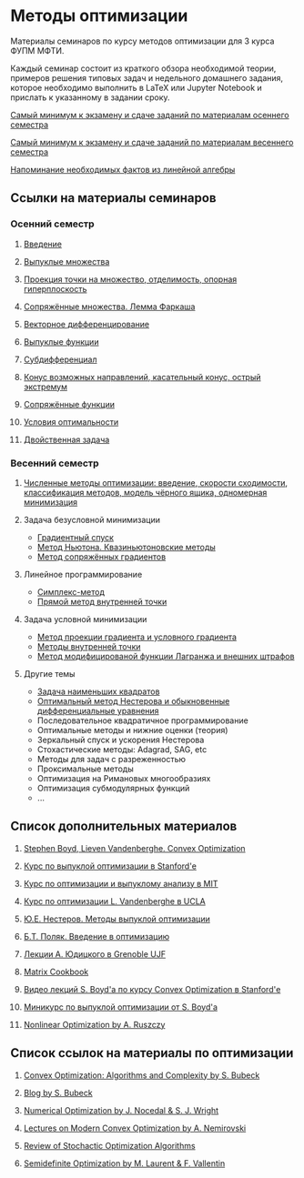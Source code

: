 # Методы оптимизации 
Материалы семинаров по курсу методов оптимизации для 3 курса ФУПМ МФТИ.

Каждый семинар состоит из краткого обзора необходимой теории, примеров решения типовых задач и недельного домашнего задания, которое необходимо выполнить в LaTeX или Jupyter Notebook и прислать к указанному в задании сроку.

[Самый минимум к экзамену и сдаче заданий по материалам осеннего семестра](/MinimumFall.pdf)

[Самый минимум к экзамену и сдаче заданий по материалам весеннего семестра](/MinimumSpring.pdf)

[Напоминание необходимых фактов из линейной алгебры](la_crash_course.ipynb)

## Ссылки на материалы семинаров

### Осенний семестр

1. [Введение](/01-Intro/Seminar1.pdf)

2. [Выпуклые множества](/02-Convex/Seminar2.pdf)

3. [Проекция точки на множество, отделимость, опорная гиперплоскость](/03-Separation/Seminar3.pdf)

4. [Сопряжённые множества. Лемма Фаркаша](/04-Conjugacy/Seminar4.pdf)

5. [Векторное дифференцирование](/05-MatrixCalculus/Seminar5.pdf)

6. [Выпуклые функции](/06-ConvexFunctions/Seminar6.pdf)

7. [Субдифференциал](/07-Subdifferential/Seminar7.pdf)

8. [Конус возможных направлений, касательный конус, острый экстремум](/08-Cones/Seminar8.pdf)

9. [Сопряжённые функции](/09-ConjugateFunctions/Seminar9.pdf)

10. [Условия оптимальности](/10-OptimalityConditions/Seminar10.pdf)

11. [Двойственная задача](/11-Duality/Seminar11.pdf)



### Весенний семестр


1. [Численные методы оптимизации: введение, скорости сходимости, классификация методов, модель чёрного ящика, одномерная минимизация](/12-NumMethods/Seminar12.ipynb)

2. Задача безусловной минимизации
	* [Градиентный спуск](/13-GradDescent/Seminar13.ipynb)
	* [Метод Ньютона. Квазиньютоновские методы](/14-Newton/Seminar14.ipynb)
	* [Метод сопряжённых градиентов](/15-ConjGrad/Seminar15.ipynb)
3. Линейное программирование
	* [Симплекс-метод](/17-LinProgSimplex/Seminar17.ipynb)
	* [Прямой метод внутренней точки](/18-LinProgPrimalInterior/Seminar18.ipynb)
4. Задача условной минимизации
	* [Метод проекции градиента и условного градиента](/19-SimpleStructureSet/Seminar19.ipynb)
	* [Методы внутренней точки](/20-InteriorPoint/Seminar20.ipynb)
	* [Метод модифицированой функции Лагранжа и внешних штрафов](/21-Penalty/Seminar21.ipynb)
5. Другие темы
	* [Задача наименьших квадратов](/16-LSQ/Seminar16.ipynb)
	* [Оптимальный метод Нестерова и обыкновенные дифференциальные уравнения](/ODE4NesterovAcc/ODE4NesterovAcc.ipynb)
	* Последовательное квадратичное программирование 
	* Оптимальные методы и нижние оценки (теория)
	* Зеркальный спуск и ускорения Нестерова
	* Стохастические методы: Adagrad, SAG, etc
	* Методы для задач с разреженностью
	* Проксимальные методы
	* Оптимизация на Римановых многообразиях
	* Оптимизация субмодулярных функций
	* ...

## Список дополнительных материалов

1. [Stephen Boyd, Lieven Vandenberghe. Convex Optimization](https://www.dropbox.com/s/zukr0b3f1eqfrw9/bv_cvxbook.pdf?dl=0)

2. [Курс по выпуклой оптимизации в Stanford'e](http://stanford.edu/class/ee364a/)

3. [Курс по оптимизации и выпуклому анализу в MIT](http://ocw.mit.edu/courses/electrical-engineering-and-computer-science/6-253-convex-analysis-and-optimization-spring-2012/)

4. [Курс по оптимизации L. Vandenberghe в UCLA](http://www.seas.ucla.edu/~vandenbe/ee236b/ee236b.html) 

5. [Ю.Е. Нестеров. Методы выпуклой оптимизации](https://www.dropbox.com/s/fsugv65mz5iqpxl/Nesterov.pdf?dl=0)

6. [Б.Т. Поляк. Введение в оптимизацию](https://www.dropbox.com/s/odu8pjystlchz15/polyak-optimizationintro.pdf?dl=0)

7. [Лекции А. Юдицкого в Grenoble UJF](http://ljk.imag.fr/membres/Anatoli.Iouditski/)

8. [Matrix Cookbook](https://www.dropbox.com/s/ymsjldwl8qxqlp8/matrixcookbook.pdf?dl=0)

9. [Видео лекций S. Boyd'a по курсу Convex Optimization в Stanford'е](https://www.youtube.com/watch?v=McLq1hEq3UY&list=PL3940DD956CDF0622)

10. [Миникурс по выпуклой оптимизации от S. Boyd'a](http://stanford.edu/~boyd/papers/cvx_short_course.html)

11. [Nonlinear Optimization by A. Ruszczy](https://www.dropbox.com/s/w6ax8vzzjdxniaq/Andrzej_Ruszczy_Nonlinear_Optimization.pdf?dl=0)


## Список ссылок на материалы по оптимизации


1. [Convex Optimization: Algorithms and Complexity by S. Bubeck](https://www.dropbox.com/s/kkubqkmd9ni475i/Bubeck15.pdf?dl=0)

2. [Blog by S. Bubeck](https://blogs.princeton.edu/imabandit/)

3. [Numerical Optimization by J. Nocedal & S. J. Wright](https://www.dropbox.com/s/f27b15vnvrzf7ef/Numerical_Optimization.pdf?dl=0)

4. [Lectures on Modern Convex Optimization by A. Nemirovski](https://www.dropbox.com/s/gr6addvyxqfqjn0/Lect_ModConvOpt.pdf?dl=0)

5. [Review of Stochactic Optimization Algorithms](https://www.cs.ubc.ca/~schmidtm/Documents/2012_Notes_BigN.pdf)

6. [Semidefinite Optimization by M. Laurent & F. Vallentin](https://www.dropbox.com/s/shbad9vtvgbdv01/SDP_book.pdf?dl=0)
